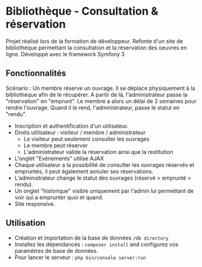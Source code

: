 # Bibliothèque - Consultation & réservation

Projet réalisé lors de la formation de développeur.
Refonte d'un site de bibliothèque permettant la consultation et la réservation des oeuvres en ligne.
Développé avec le framework Symfony 3

## Fonctionnalités

Scénario :
Un membre réserve un ouvrage. Il se déplace physiquement à la bibliothèque afin de le récupérer. A partir de là, l'administrateur passe la "réservation" en "emprunt". Le membre a alors un délai de 2 semaines pour rendre l'ouvrage. Quand il le rend, l'administrateur, passe le statut en "rendu".

- Inscription et authentification d'un utilisateur.
- Droits utilisateur : visiteur / membre / administrateur
  - Le visiteur peut seulement consulter les ouvrages
  - Le membre peut réserver
  - L'administrateur valide la réservation ainsi que la restitution
- L'onglet "Evénements" utilise AJAX
- Chaque utilisateur a la possibilité de consulter les ouvrages réservés et empruntés, il peut également annuler ses réservations.
- L'administrateur change le statut des ouvrages (réservé > emprunté > rendu).
- Un onglet "historique" visible uniquement par l'admin lui permettant de voir qui a emprunter quoi et quand.
- Site responsive.

## Utilisation
- Création et importation de la base de données `/db directory`
- Installez les dépendances : `composer install` and configurez vos paramètres de base de données.
- Pour lancer le serveur : `php bin/console server:run`
